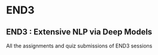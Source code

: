 # END3
## END3 : Extensive NLP via Deep Models

All the assignments and quiz submissions of END3 sessions
